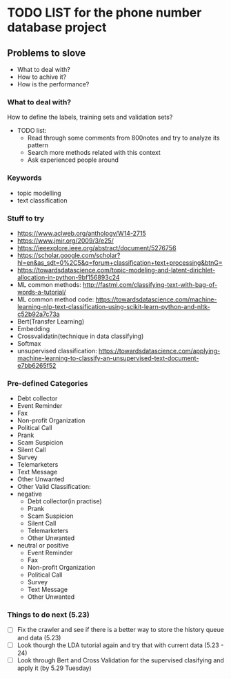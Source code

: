 # TODO LIST for the phone number database project

## Problems to slove
- What to deal with?
- How to achive it?
- How is the performance?

### What to deal with?
How to define the labels, training sets and validation sets?
- TODO list:
	- Read through some comments from 800notes and try to analyze its pattern
	- Search more methods related with this context
	- Ask experienced people around

### Keywords
- topic modelling
- text classification

### Stuff to try
- https://www.aclweb.org/anthology/W14-2715
- https://www.jmir.org/2009/3/e25/
- https://ieeexplore.ieee.org/abstract/document/5276756
- https://scholar.google.com/scholar?hl=en&as_sdt=0%2C5&q=forum+classification+text+processing&btnG=
- https://towardsdatascience.com/topic-modeling-and-latent-dirichlet-allocation-in-python-9bf156893c24
- ML common methods: http://fastml.com/classifying-text-with-bag-of-words-a-tutorial/
- ML common method code: https://towardsdatascience.com/machine-learning-nlp-text-classification-using-scikit-learn-python-and-nltk-c52b92a7c73a
- Bert(Transfer Learning)
- Embedding
- Crossvalidatin(technique in data classifying)
- Softmax
- unsupervised classification: https://towardsdatascience.com/applying-machine-learning-to-classify-an-unsupervised-text-document-e7bb6265f52

### Pre-defined Categories
- Debt collector
- Event Reminder
- Fax
- Non-profit Organization
- Political Call
- Prank
- Scam Suspicion
- Silent Call
- Survey
- Telemarketers
- Text Message
- Other Unwanted
- Other Valid
Classification:
- negative
	- Debt collector(in practise)
	- Prank
	- Scam Suspicion
	- Silent Call
	- Telemarketers
	- Other Unwanted
- neutral or positive
	- Event Reminder
	- Fax
	- Non-profit Organization
	- Political Call
	- Survey
	- Text Message
	- Other Unwanted

### Things to do next (5.23)
- [ ] Fix the crawler and see if there is a better way to store the history queue and data (5.23)
- [ ] Look thourgh the LDA tutorial again and try that with current data (5.23 - 24)
- [ ] Look through Bert and Cross Validation for the supervised clasifying and apply it (by 5.29 Tuesday)
